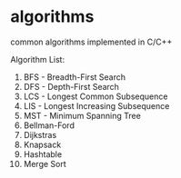 # algorithms
common algorithms implemented in C/C++


Algorithm List:
1. BFS - Breadth-First Search
2. DFS - Depth-First Search
3. LCS - Longest Common Subsequence
4. LIS - Longest Increasing Subsequence
5. MST - Minimum Spanning Tree
6. Bellman-Ford
7. Dijkstras
8. Knapsack
10. Hashtable
11. Merge Sort
